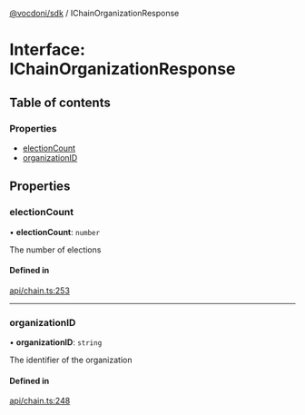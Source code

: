 [@vocdoni/sdk](/sdk) / IChainOrganizationResponse

# Interface: IChainOrganizationResponse

## Table of contents

### Properties

- [electionCount](IChainOrganizationResponse#electioncount)
- [organizationID](IChainOrganizationResponse#organizationid)

## Properties

### electionCount

• **electionCount**: `number`

The number of elections

#### Defined in

[api/chain.ts:253](https://github.com/vocdoni/vocdoni-sdk/blob/1053e59/src/api/chain.ts#L253)

___

### organizationID

• **organizationID**: `string`

The identifier of the organization

#### Defined in

[api/chain.ts:248](https://github.com/vocdoni/vocdoni-sdk/blob/1053e59/src/api/chain.ts#L248)
